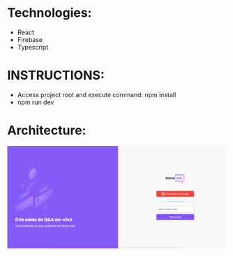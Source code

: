 Technologies:
==============

- React
- Firebase
- Typescript

INSTRUCTIONS:
=============

- Access project root and execute command: npm install
- npm run dev

Architecture:
==============
![project's architecture](/documents/print.png?raw=true "Project's architecture")
